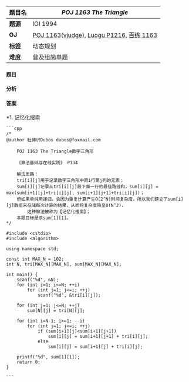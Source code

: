 |题目名|*POJ 1163 The Triangle*|  
|---|---|  
|**题源**|IOI 1994|  
|**OJ**|[POJ 1163](http://poj.org/problem?id=1163)([vjudge](https://vjudge.net/problem/POJ-1163)), [Luogu P1216](https://www.luogu.org/problem/show?pid=P1216), [百练 1163](http://bailian.openjudge.cn/practice/1163/)|  
|**标签**|动态规划|  
|**难度**|普及组简单题|  

#### 题目
#### 分析 
#### 答案
*1. 记忆化搜索 

	```cpp
	/* 	
	@author 杜博识Dubos dubos@foxmail.com

		POJ 1163 The Triangle数字三角形

		《算法基础与在线实践》 P134 

		解法思路：
		tri[i][j]用于记录数字三角形中第i行第j列的元素； 
		sum[i][j]记录从tri[i][j]最下面一行的最佳路径和，sum[i][j] = max(sum[i+1][j]+tri[i][j], sum[i+1][j+1]+tri[i][j])；
		但如果单纯用递归，会因为重复计算产生O(2^N)时间复杂度，所以我们建立了sum[i][j]数组来存储每次计算的结果，从而将复杂度降至O(N^2)，
			这种做法被称为【记忆化搜索】；
		本题目标是求sum[1][1]。
	*/

	#include <cstdio>
	#include <algorithm>

	using namespace std;

	const int MAX_N = 102;
	int N, tri[MAX_N][MAX_N], sum[MAX_N][MAX_N];

	int main() {
		scanf("%d", &N);
		for (int i=1; i<=N; ++i)
			for (int j=1; j<=i; ++j)
				scanf("%d", &tri[i][j]);

		for (int j=1; j<=N; ++j)
			sum[N][j] = tri[N][j];

		for (int i=N-1; i>=1; --i)
			for (int j=1; j<=i; ++j)
				if (sum[i+1][j]<sum[i+1][j+1])
					sum[i][j] = sum[i+1][j+1] + tri[i][j];
				else
					sum[i][j] = sum[i+1][j] + tri[i][j];

		printf("%d", sum[1][1]);
		return 0;
	}

	```
